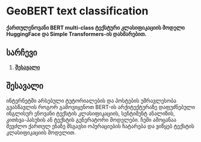 # GeoBERT text classification
**ქართულენოვანი BERT multi-class ტექსტური კლასიფიკაციის მოდელი HuggingFace და Simple Transformers-ის დახმარებით.**

## სარჩევი

1. [**შესავალი**](#შესავალი)

## შესავალი

ინტერნეტში არსებული ტუტორიალების და პოსტების უმრავლესობა გვასწავლის როგორ გამოვიყენოთ BERT-ის  არქიტექტურაზე დაფუძნებული ინგლისურ ენოვანი ტექსტის კლასიფიკაციის, სენტიმენტ ანალიზის, კითხვა-პასუხის ან ტექსტის გენერატორი მოდელები. ჩემი ამოცანაა შევძლო ქართულ ენაზე მსგავსი ოპერაციების ჩატარება და ვიწყებ ტექსტის კლასიფიკაციის მოდელით.





